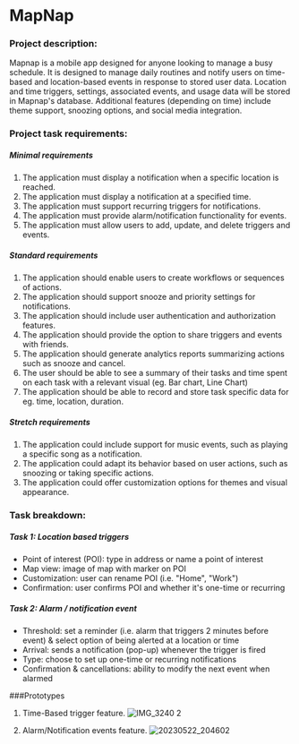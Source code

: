 # MapNap

### Project description:
Mapnap is a mobile app designed for anyone looking to manage a busy schedule. It is designed to manage daily routines and notify users on time-based and location-based events in response to stored user data. Location and time triggers, settings, associated events, and usage data will be stored in Mapnap's database. Additional features (depending on time) include theme support, snoozing options, and social media integration.

### Project task requirements:
##### Minimal requirements
1. The application must display a notification when a specific location is reached.
2. The application must display a notification at a specified time.
3. The application must support recurring triggers for notifications.
4. The application must provide alarm/notification functionality for events.
5. The application must allow users to add, update, and delete triggers and events.

##### Standard requirements
1. The application should enable users to create workflows or sequences of actions.
2. The application should support snooze and priority settings for notifications.
3. The application should include user authentication and authorization features.
4. The application should provide the option to share triggers and events with friends.
5. The application should generate analytics reports summarizing actions such as snooze and cancel.
6. The user should be able to see a summary of their tasks and time spent on each task with a relevant visual (eg. Bar chart, Line Chart)
7. The application should be able to record and store task specific data for eg. time, location, duration.

##### Stretch requirements
1. The application could include support for music events, such as playing a specific song as a notification.
2. The application could adapt its behavior based on user actions, such as snoozing or taking specific actions.
3. The application could offer customization options for themes and visual appearance.

### Task breakdown:
##### Task 1: Location based triggers
- Point of interest (POI): type in address or name a point of interest
- Map view: image of map with marker on POI
- Customization: user can rename POI (i.e. "Home", "Work")
- Confirmation: user confirms POI and whether it's one-time or recurring

##### Task 2: Alarm / notification event
- Threshold: set a reminder (i.e. alarm that triggers 2 minutes before event) & select option of being alerted at a location or time
- Arrival: sends a notification (pop-up) whenever the trigger is fired
- Type: choose to set up one-time or recurring notifications
- Confirmation & cancellations: ability to modify the next event when alarmed

###Prototypes

1. Time-Based trigger feature. 
![IMG_3240 2](https://github.com/jessaberry/MapNap/assets/64464531/af5be1d1-9130-4049-a593-e52ee8e7e926)

2. Alarm/Notification events feature.
![20230522_204602](https://github.com/jessaberry/MapNap/assets/64464531/81ce569e-fcc4-4c44-b91a-5ccab2741c25)
